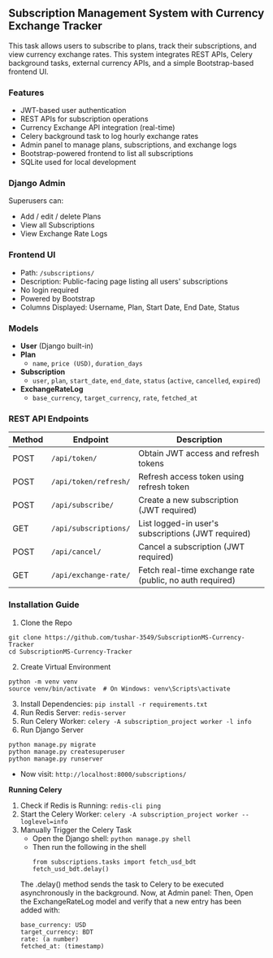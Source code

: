 ## Subscription Management System with Currency Exchange Tracker

This task allows users to subscribe to plans, track their subscriptions, and view currency exchange rates. This system integrates REST APIs, Celery background tasks, external currency APIs, and a simple Bootstrap-based frontend UI.

### Features

- JWT-based user authentication
-  REST APIs for subscription operations
-  Currency Exchange API integration (real-time)
-  Celery background task to log hourly exchange rates
-  Admin panel to manage plans, subscriptions, and exchange logs
-  Bootstrap-powered frontend to list all subscriptions
-  SQLite used for local development

### Django Admin

Superusers can:

- Add / edit / delete Plans
- View all Subscriptions
- View Exchange Rate Logs

### Frontend UI

  - Path: `/subscriptions/`
  - Description: Public-facing page listing all users' subscriptions
  - No login required
  - Powered by Bootstrap
  - Columns Displayed: Username, Plan, Start Date, End Date, Status

###  Models

- **User** (Django built-in)
- **Plan**
  - `name`, `price (USD)`, `duration_days`
- **Subscription**
  - `user`, `plan`, `start_date`, `end_date`, `status` (`active`, `cancelled`, `expired`)
- **ExchangeRateLog**
  - `base_currency`, `target_currency`, `rate`, `fetched_at`

###  REST API Endpoints

| Method | Endpoint                     | Description                                                  |
|--------|------------------------------|--------------------------------------------------------------|
| POST   | `/api/token/`                | Obtain JWT access and refresh tokens                         |
| POST   | `/api/token/refresh/`        | Refresh access token using refresh token                     |
| POST   | `/api/subscribe/`            | Create a new subscription (JWT required)                     |
| GET    | `/api/subscriptions/`        | List logged-in user's subscriptions (JWT required)           |
| POST   | `/api/cancel/`               | Cancel a subscription (JWT required)                         |
| GET    | `/api/exchange-rate/`        | Fetch real-time exchange rate (public, no auth required)     |



### Installation Guide

1. Clone the Repo
```
git clone https://github.com/tushar-3549/SubscriptionMS-Currency-Tracker
cd SubscriptionMS-Currency-Tracker
```
2. Create Virtual Environment
```
python -m venv venv
source venv/bin/activate  # On Windows: venv\Scripts\activate
```
3. Install Dependencies: `pip install -r requirements.txt`
4. Run Redis Server: `redis-server`
5. Run Celery Worker: `celery -A subscription_project worker -l info`
6. Run Django Server
```
python manage.py migrate
python manage.py createsuperuser 
python manage.py runserver
```
- Now visit: `http://localhost:8000/subscriptions/`

**Running Celery**

1. Check if Redis is Running: `redis-cli ping`
2. Start the Celery Worker: `celery -A subscription_project worker --loglevel=info`
3. Manually Trigger the Celery Task
   - Open the Django shell: `python manage.py shell`
   - Then run the following in the shell
     ```
     from subscriptions.tasks import fetch_usd_bdt
     fetch_usd_bdt.delay()
     ```
   The .delay() method sends the task to Celery to be executed asynchronously in the background.
   Now, at Admin panel:
   Then, Open the ExchangeRateLog model and verify that a new entry has been added with:
   ```
   base_currency: USD
   target_currency: BDT
   rate: (a number)
   fetched_at: (timestamp)
   ```

